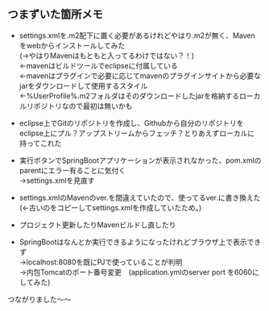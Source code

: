 ## つまずいた箇所メモ

- settings.xmlを.m2配下に置く必要があるけれどやはり.m2が無く、Mavenをwebからインストールしてみた  
(→やはりMavenはもともと入ってるわけではない？！)  
←mavenはビルドツールでeclipseに付属している  
←mavenはプラグインで必要に応じてmavenのプラグインサイトから必要なjarをダウンロードして使用するスタイル  
←%UserProfile%\.m2フォルダはそのダウンロードしたjarを格納するローカルリポジトリなので最初は無いかも  

- eclipse上でGitのリポジトリを作成し、Githubから自分のリポジトリをeclipse上にプル？アップストリームからフェッチ？とりあえずローカルに持ってこれた  
- 実行ボタンでSpringBootアプリケーションが表示されなかった、pom.xmlのparentにエラー有ることに気付く  
→settings.xmlを見直す  
- settings.xmlのMavenのver.を間違えていたので、使ってるver.に書き換えた  
(←古いのをコピーしてsettings.xmlを作成していたため。)  
- プロジェクト更新したりMavenビルドし直したり  
- SpringBootはなんとか実行できるようになったけれどブラウザ上で表示できず  
→localhost:8080を既にPJで使っていることが判明  
→内包Tomcatのポート番号変更　(application.ymlのserver port を6060にしてみた)  
 
つながりました～～
